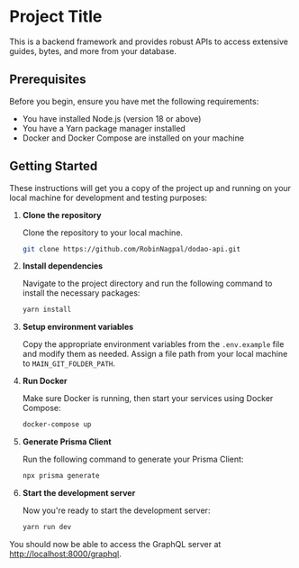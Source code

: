 
# Project Title

This is a backend framework and provides robust APIs to access extensive guides, bytes, and more from your database.

## Prerequisites

Before you begin, ensure you have met the following requirements:

* You have installed Node.js (version 18 or above)
* You have a Yarn package manager installed
* Docker and Docker Compose are installed on your machine

## Getting Started

These instructions will get you a copy of the project up and running on your local machine for development and testing purposes:

1. **Clone the repository**

    Clone the repository to your local machine.
    
    ```bash
    git clone https://github.com/RobinNagpal/dodao-api.git
    ```

2. **Install dependencies**

    Navigate to the project directory and run the following command to install the necessary packages:
    
    ```bash
    yarn install
    ```

3. **Setup environment variables**

    Copy the appropriate environment variables from the `.env.example` file and modify them as needed. Assign a file path from your local machine to `MAIN_GIT_FOLDER_PATH`.

4. **Run Docker**

    Make sure Docker is running, then start your services using Docker Compose:

    ```bash
    docker-compose up
    ```

5. **Generate Prisma Client**

    Run the following command to generate your Prisma Client:

    ```bash
    npx prisma generate
    ```

6. **Start the development server**

    Now you're ready to start the development server:

    ```bash
    yarn run dev
    ```

You should now be able to access the GraphQL server at [http://localhost:8000/graphql](http://localhost:8000/graphql).



